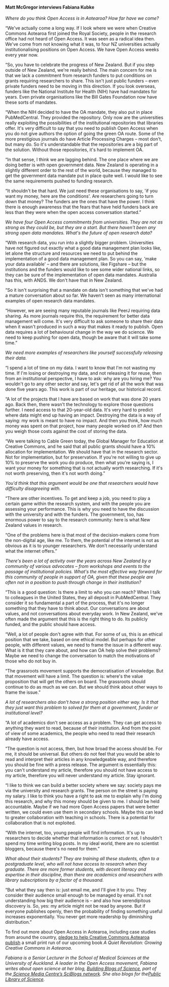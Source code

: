 <html><body><h4>Matt McGregor interviews Fabiana Kubke</h4>

<em><span style="font-weight: 400;">Where do you think Open Access is in Aotearoa? How far have we come?</span></em>



<span style="font-weight: 400;">“We've actually come a long way. If I look where we were when Creative Commons Aotearoa first joined the Royal Society, people in the research office had not heard of Open Access. It was seen as a radical idea then. We've come from not knowing what it was, to four NZ universities actually institutionalising positions on Open Access. We have Open Access weeks every year now.</span>



<span style="font-weight: 400;">“So, you have to celebrate the progress of New Zealand. But if you step outside of New Zealand, we're really behind. The main concern for me is that we lack a commitment from research funders to put conditions on grants requiring researchers to share. This isn't just public funders – even private funders need to be moving in this direction. If you look overseas, funders like the National Institute for Health (NIH) have had mandates for years. Even private organisations like the Bill Gates Foundation now have these sorts of mandates.</span>



<span style="font-weight: 400;">“When the NIH decided to have the OA mandate, they also put in place PubMedCentral. They provided the repository. Only now are the universities really exploiting the possibilities of the institutional repositories that libraries offer. It's very difficult to say that you need to publish Open Access when you do not give authors the option of going the green OA route. Some of the more prestigious journals do have Article Processing Charges – most don't, but many do. So it's understandable that the repositories are a big part of the solution. Without those repositories, it's hard to implement OA.</span>



<span style="font-weight: 400;">“In that sense, I think we are lagging behind. The one place where we are doing better is with open government data. New Zealand is operating in a slightly different order to the rest of the world, because they managed to get the government data mandate put in place quite well. I would like to see the same requirements pushed to funding research.</span>



<span style="font-weight: 400;">“It shouldn't be that hard. We just need these organisations to say, 'if you want my money, here are the conditions'. Are researchers going to turn down that money? The funders are the ones that have the power. I think there is enough awareness that the fears that have held funders back are less than they were when the open access conversation started.”</span>



<em><span style="font-weight: 400;">We have four Open Access commitments from universities. They are not as strong as they could be, but they are a start. But there haven't been any strong open data mandates. What's the future of open research data?</span></em>



<span style="font-weight: 400;">“With research data, you run into a slightly bigger problem. Universities have not figured out exactly what a good data management plan looks like, let alone the structure and resources we need to put behind the implementation of a good data management plan. So you can say, 'make your data available' – and there are solutions, like Figshare – but the institutions and the funders would like to see some wider national links, so they can be sure of the implementation of open data mandates. Australia has this, with ANDS. We don't have that in New Zealand.</span>



<span style="font-weight: 400;">“So it isn't surprising that a mandate on data isn't something that we've had a mature conversation about so far. We haven't seen as many international examples of open research data mandates.</span>



<span style="font-weight: 400;">“However, we are seeing many reputable journals like PeerJ requiring data sharing. As more journals require this, the requirement for better data management will come. It's very difficult to ask someone to share their data when it wasn't produced in such a way that makes it ready to publish. Open data requires a lot of behavioural change in the way we do science. We need to keep pushing for open data, though be aware that it will take some time.”</span>



<em><span style="font-weight: 400;">We need more examples of researchers like yourself successfully releasing their data.</span></em>



<span style="font-weight: 400;">“I spend a lot of time on my data. I want to know that I'm not wasting my time. If I'm losing or destroying my data, and not releasing it for reuse, then from an institutional perspective, I have to ask: why are you hiring me? You wouldn't go to any other sector and say, let's get rid of all the work that was done five years ago. This work is part of our heritage, our historical record.</span>



<span style="font-weight: 400;">“A lot of the projects that I have are based on work that was done 20 years ago. Back then, there wasn't the technology to explore those questions further. I need access to that 20-year-old data. It's very hard to predict where data might end up having an impact. Destroying the data is a way of saying: my work is meant to have no impact. And then you think, how much money was spent on that project, how many people worked on it? And then you weigh those costs against the cost of storing the data.</span>



<span style="font-weight: 400;">“We were talking to Cable Green today, the Global Manager for Education at Creative Commons, and he said that all public grants should have a 10% allocation for implementation. We should have that in the research sector. Not for implementation, but for preservation. If you're not willing to give up 10% to preserve the work you do produce, then what you're saying is, I want your money for something that is not actually worth researching. If it's not worth preserving, then it's not worth doing.”</span>



<em><span style="font-weight: 400;">You'd think that this argument would be one that researchers would have difficulty disagreeing with.</span></em>



<span style="font-weight: 400;">“There are other incentives. To get and keep a job, you need to play a certain game within the research system, and with the people you are assessing your performance. This is why you need to have the discussion with the university and with the funders. The government, too, has enormous power to say to the research community: here is what New Zealand values in research.</span>



<span style="font-weight: 400;">“One of the problems here is that most of the decision-makers come from the non-digital age, like me. To them, the potential of the internet is not as obvious as it is to younger researchers. We don't necessarily understand what the internet offers.”</span>



<em><span style="font-weight: 400;">There's been a lot of activity over the years across New Zealand by a community of various advocates – from workshops and events to the passage of institutional policies. What's the most effective way forward for this community of people in support of OA, given that these people are often not in a position to push through change in their institution?</span></em>



<span style="font-weight: 400;">“This is a good question: Is there a limit to who you can reach? When I talk to colleagues in the United States, they all deposit in PubMedCentral. They consider it so fundamental a part of the process, that it's no longer something that they have to think about. Our conversations are about values, and not conversations about everyday work. In New Zealand, we've often made the argument that this is the right thing to do. Its publicly funded, and the public should have access.</span>



<span style="font-weight: 400;">“Well, a lot of people don't agree with that. For some of us, this is an ethical position that we take, based on one ethical model. But perhaps for other people, with different values, we need to frame the issue in a different way. What is it that they care about, and how can OA help solve their problems? Maybe we need to change the conversation to match the motivations of those who do not buy in.</span>



<span style="font-weight: 400;">“The grassroots movement supports the democratisation of knowledge. But that movement will have a limit. The question is: where's the value proposition that will get the others on board. The grassroots should continue to do as much as we can. But we should think about other ways to frame the issue.”</span>



<em><span style="font-weight: 400;">A lot of researchers also don't have a strong position either way. Is it that they just want this problem to solved for them at a government, funder or institutional level?</span></em>



<span style="font-weight: 400;">“A lot of academics don't see access as a problem. They can get access to anything they want to read, because of their institution. And from the point of view of some academics, the people who need to read their research already have access.</span>



<span style="font-weight: 400;">“The question is not access, then, but how broad the access should be. For me, it should be universal. But others do not feel that you would be able to read and interpret their articles in any knowledgeable way, and therefore you should be fine with a press release. The argument is essentially this: you can't understand my article, therefore you should not have access to my article, therefore you will never understand my article. Stay ignorant.</span>



<span style="font-weight: 400;">“I like to think we can build a better society where we say: society pays me via the university and research grants. The person on the street is paying my salary. I like to think you have a right to ask me to explain why I'm doing this research, and why this money should be given to me. I should be held accountable. Maybe if we had more Open Access papers that were better written, we could even use them in secondary schools. Maybe this can lead to greater collaboration with teaching in schools. There is a potential for collaboration that is not exploited.</span>



<span style="font-weight: 400;">“With the internet, too, young people will find information. It's up to researchers to decide whether that information is correct or not. I shouldn't spend my time writing blog posts. In my ideal world, there are no scientist bloggers, because there's no need for them.”</span>



<em><span style="font-weight: 400;">What about their students? They are training all these students, often to a postgraduate level, who will not have access to research when they graduate. There are more former students, with decent literacy and expertise in their discipline, than there are academics and researchers with library subscriptions by a factor of a thousand.</span></em>



<span style="font-weight: 400;">“But what they say then is: just email me, and I'll give it to you. They consider their audience small enough to be managed by email. It's not understanding how big their audience is – and also how serendipitous discovery is. So, yes: my article might not be read by anyone. But if everyone publishes openly, then the probability of finding something useful increases exponentially. You never get more readership by diminishing distribution.”</span>



To find out more about Open Access in Aotearoa, including case studies from around the country, <a href="https://www.pledgeme.co.nz/projects/4119-creative-commons-aotearoa-print-book" target="_blank">pledge to help Creative Commons Aotearoa publish</a> a small print run of our upcoming book <i>A Quiet Revolution: Growing Creative Commons in Aotearoa</i>.



<em>Fabiana is a Senior Lecturer in the School of Medical Sciences at the University of Auckland. A leader in the Open Access movement, Fabiana writes about open science at her blog, <a href="http://sciblogs.co.nz/building-blogs-of-science/">Building Blogs of Science</a>, part of the<a href="http://sciblogs.co.nz/bloggers/"> Science Media Centre’s SciBlogs network</a>. She also blogs for the<a href="http://blogs.plos.org/mindthebrain/">Public Library of Science</a>.</em></body></html>